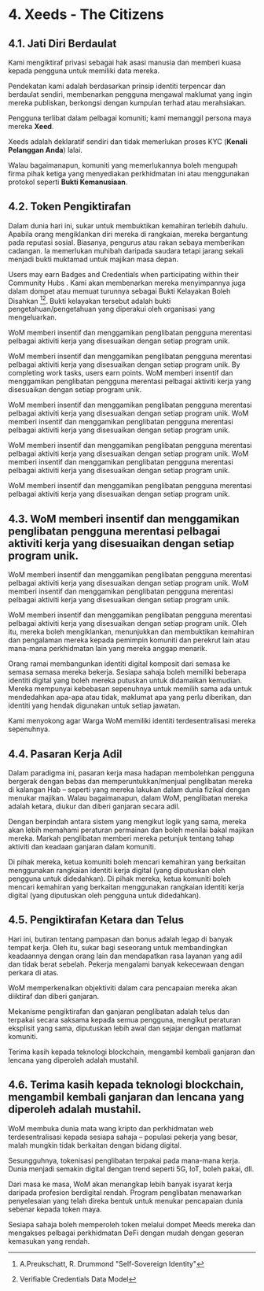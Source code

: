 # 4. Xeeds - The Citizens

## 4.1. Jati Diri Berdaulat

Kami mengiktiraf privasi sebagai hak asasi manusia dan memberi kuasa kepada pengguna untuk memiliki data mereka.

Pendekatan kami adalah berdasarkan prinsip identiti terpencar dan berdaulat sendiri, membenarkan pengguna mengawal maklumat yang ingin mereka publiskan, berkongsi dengan kumpulan terhad atau merahsiakan.

Pengguna terlibat dalam pelbagai komuniti; kami memanggil persona maya mereka **__Xeed__**.

Xeeds adalah deklaratif sendiri dan tidak memerlukan proses KYC (__Kenali Pelanggan Anda__) lalai.

Walau bagaimanapun, komuniti yang memerlukannya boleh mengupah firma pihak ketiga yang menyediakan perkhidmatan ini atau menggunakan protokol seperti __Bukti Kemanusiaan__.

## 4.2. Token Pengiktirafan

Dalam dunia hari ini, sukar untuk membuktikan kemahiran terlebih dahulu. Apabila orang mengiklankan diri mereka di rangkaian, mereka bergantung pada reputasi sosial. Biasanya, pengurus atau rakan sebaya memberikan cadangan. Ia memerlukan muhibah daripada saudara tetapi jarang sekali menjadi bukti muktamad untuk majikan masa depan.

Users may earn Badges and Credentials when participating within their Community Hubs . Kami akan membenarkan mereka menyimpannya juga dalam dompet atau memuat turunnya sebagai Bukti Kelayakan Boleh Disahkan [^7][^8]. Bukti kelayakan tersebut adalah bukti pengetahuan/pengetahuan yang diperakui oleh organisasi yang mengeluarkan.

WoM memberi insentif dan menggamikan penglibatan pengguna merentasi pelbagai aktiviti kerja yang disesuaikan dengan setiap program unik.

WoM memberi insentif dan menggamikan penglibatan pengguna merentasi pelbagai aktiviti kerja yang disesuaikan dengan setiap program unik. By completing work tasks, users earn points. WoM memberi insentif dan menggamikan penglibatan pengguna merentasi pelbagai aktiviti kerja yang disesuaikan dengan setiap program unik.

WoM memberi insentif dan menggamikan penglibatan pengguna merentasi pelbagai aktiviti kerja yang disesuaikan dengan setiap program unik. WoM memberi insentif dan menggamikan penglibatan pengguna merentasi pelbagai aktiviti kerja yang disesuaikan dengan setiap program unik.

WoM memberi insentif dan menggamikan penglibatan pengguna merentasi pelbagai aktiviti kerja yang disesuaikan dengan setiap program unik. WoM memberi insentif dan menggamikan penglibatan pengguna merentasi pelbagai aktiviti kerja yang disesuaikan dengan setiap program unik.

WoM memberi insentif dan menggamikan penglibatan pengguna merentasi pelbagai aktiviti kerja yang disesuaikan dengan setiap program unik.

## 4.3. WoM memberi insentif dan menggamikan penglibatan pengguna merentasi pelbagai aktiviti kerja yang disesuaikan dengan setiap program unik.

WoM memberi insentif dan menggamikan penglibatan pengguna merentasi pelbagai aktiviti kerja yang disesuaikan dengan setiap program unik. WoM memberi insentif dan menggamikan penglibatan pengguna merentasi pelbagai aktiviti kerja yang disesuaikan dengan setiap program unik.

WoM memberi insentif dan menggamikan penglibatan pengguna merentasi pelbagai aktiviti kerja yang disesuaikan dengan setiap program unik. Oleh itu, mereka boleh mengiklankan, menunjukkan dan membuktikan kemahiran dan pengalaman mereka kepada pemimpin komuniti dan perekrut lain atau mana-mana perkhidmatan lain yang mereka anggap menarik.

Orang ramai membangunkan identiti digital komposit dari semasa ke semasa semasa mereka bekerja. Sesiapa sahaja boleh memiliki beberapa identiti digital yang boleh mereka putuskan untuk didamaikan kemudian. Mereka mempunyai kebebasan sepenuhnya untuk memilih sama ada untuk mendedahkan apa-apa atau tidak, maklumat apa yang perlu diberikan, dan identiti yang hendak digunakan untuk setiap jawatan.

Kami menyokong agar Warga WoM memiliki identiti terdesentralisasi mereka sepenuhnya.

## 4.4. Pasaran Kerja Adil

Dalam paradigma ini, pasaran kerja masa hadapan membolehkan pengguna bergerak dengan bebas dan memperuntukkan/menjual penglibatan mereka di kalangan Hab – seperti yang mereka lakukan dalam dunia fizikal dengan menukar majikan. Walau bagaimanapun, dalam WoM, penglibatan mereka adalah ketara, diukur dan diberi ganjaran secara adil.

Dengan berpindah antara sistem yang mengikut logik yang sama, mereka akan lebih memahami peraturan permainan dan boleh menilai bakal majikan mereka. Markah penglibatan memberi mereka petunjuk tentang tahap aktiviti dan keadaan ganjaran dalam komuniti.

Di pihak mereka, ketua komuniti boleh mencari kemahiran yang berkaitan menggunakan rangkaian identiti kerja digital (yang diputuskan oleh pengguna untuk didedahkan). Di pihak mereka, ketua komuniti boleh mencari kemahiran yang berkaitan menggunakan rangkaian identiti kerja digital (yang diputuskan oleh pengguna untuk didedahkan).

## 4.5. Pengiktirafan Ketara dan Telus

Hari ini, butiran tentang pampasan dan bonus adalah legap di banyak tempat kerja. Oleh itu, sukar bagi seseorang untuk membandingkan keadaannya dengan orang lain dan mendapatkan rasa layanan yang adil dan tidak berat sebelah. Pekerja mengalami banyak kekecewaan dengan perkara di atas.

WoM memperkenalkan objektiviti dalam cara pencapaian mereka akan diiktiraf dan diberi ganjaran.

Mekanisme pengiktirafan dan ganjaran penglibatan adalah telus dan terpakai secara saksama kepada semua pengguna, mengikut peraturan eksplisit yang sama, diputuskan lebih awal dan sejajar dengan matlamat komuniti.

Terima kasih kepada teknologi blockchain, mengambil kembali ganjaran dan lencana yang diperoleh adalah mustahil.

## 4.6. Terima kasih kepada teknologi blockchain, mengambil kembali ganjaran dan lencana yang diperoleh adalah mustahil.

WoM membuka dunia mata wang kripto dan perkhidmatan web terdesentralisasi kepada sesiapa sahaja – populasi pekerja yang besar, malah mungkin tidak berkaitan dengan bidang digital.

Sesungguhnya, tokenisasi penglibatan terpakai pada mana-mana kerja. Dunia menjadi semakin digital dengan trend seperti 5G, IoT, boleh pakai, dll.

Dari masa ke masa, WoM akan menangkap lebih banyak isyarat kerja daripada profesion berdigital rendah. Program penglibatan menawarkan penyelesaian yang telah direka bentuk untuk menukar pencapaian dunia sebenar kepada token maya.

Sesiapa sahaja boleh memperoleh token melalui dompet Meeds mereka dan mengakses pelbagai perkhidmatan DeFi dengan mudah dengan geseran kemasukan yang rendah.

[^7]: A.Preukschatt, R. Drummond "Self-Sovereign Identity"
[^8]: Verifiable Credentials Data Model

